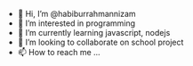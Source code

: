 - 👋 Hi, I’m @habiburrahmannizam
- 👀 I’m interested in programming
- 🌱 I’m currently learning javascript, nodejs 
- 💞️ I’m looking to collaborate on school project
- 📫 How to reach me ...

<!---
habiburrahmannizam/habiburrahmannizam is a ✨ special ✨ repository because its `README.md` (this file) appears on your GitHub profile.
You can click the Preview link to take a look at your changes.
--->
